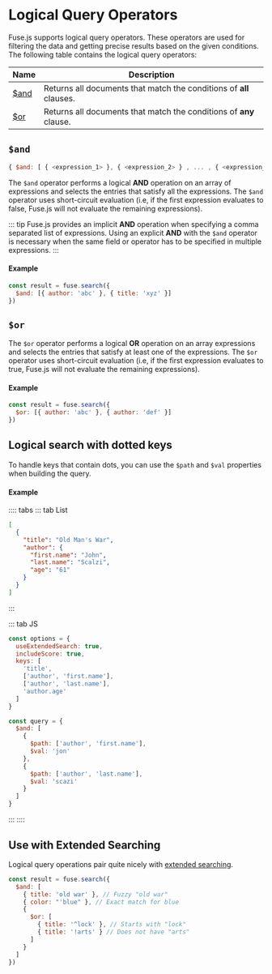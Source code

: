 # Logical Query Operators

Fuse.js supports logical query operators. These operators are used for filtering the data and getting precise results based on the given conditions. The following table contains the logical query operators:

| Name          | Description                                                         |
| ------------- | ------------------------------------------------------------------- |
| [\$and](#and) | Returns all documents that match the conditions of **all** clauses. |
| [\$or](#or)   | Returns all documents that match the conditions of **any** clause.  |

## `$and`

```js
{ $and: [ { <expression_1> }, { <expression_2> } , ... , { <expression_N> } ] }
```

The `$and` operator performs a logical **AND** operation on an array of expressions and selects the entries that satisfy all the expressions. The `$and` operator uses short-circuit evaluation (i.e, if the first expression evaluates to false, Fuse.js will not evaluate the remaining expressions).

::: tip
Fuse.js provides an implicit **AND** operation when specifying a comma separated list of expressions. Using an explicit **AND** with the `$and` operator is necessary when the same field or operator has to be specified in multiple expressions.
:::

#### Example

```js
const result = fuse.search({
  $and: [{ author: 'abc' }, { title: 'xyz' }]
})
```

## `$or`

The `$or` operator performs a logical **OR** operation on an array expressions and selects the entries that satisfy at least one of the expressions.
The `$or` operator uses short-circuit evaluation (i.e, if the first expression evaluates to true, Fuse.js will not evaluate the remaining expressions).

#### Example

```js
const result = fuse.search({
  $or: [{ author: 'abc' }, { author: 'def' }]
})
```

## Logical search with dotted keys

To handle keys that contain dots, you can use the `$path` and `$val` properties when building the query.

#### Example

:::: tabs
::: tab List

```json
[
  {
    "title": "Old Man's War",
    "author": {
      "first.name": "John",
      "last.name": "Scalzi",
      "age": "61"
    }
  }
]
```

:::

::: tab JS

```javascript
const options = {
  useExtendedSearch: true,
  includeScore: true,
  keys: [
    'title',
    ['author', 'first.name'],
    ['author', 'last.name'],
    'author.age'
  ]
}

const query = {
  $and: [
    {
      $path: ['author', 'first.name'],
      $val: 'jon'
    },
    {
      $path: ['author', 'last.name'],
      $val: 'scazi'
    }
  ]
}
```

:::
::::

## Use with Extended Searching

Logical query operations pair quite nicely with [extended searching](/examples.html#extended-search).

```js
const result = fuse.search({
  $and: [
    { title: 'old war' }, // Fuzzy "old war"
    { color: "'blue" }, // Exact match for blue
    {
      $or: [
        { title: '^lock' }, // Starts with "lock"
        { title: '!arts' } // Does not have "arts"
      ]
    }
  ]
})
```

<Donate />
